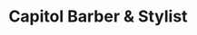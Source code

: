 ---
title: "Capitol Barber & Stylist"
url: /washington/capitol-barber-and-stylist/
shop: hairdresser
---